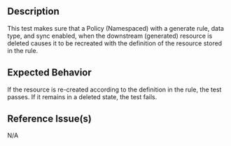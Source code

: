 ## Description

This test makes sure that a Policy (Namespaced) with a generate rule, data type, and sync enabled, when the downstream (generated) resource is deleted causes it to be recreated with the definition of the resource stored in the rule.

## Expected Behavior

If the resource is re-created according to the definition in the rule, the test passes. If it remains in a deleted state, the test fails.

## Reference Issue(s)

N/A
